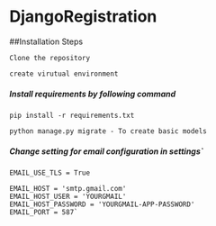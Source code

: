 # DjangoRegistration
 
##Installation Steps

    Clone the repository

    create virutual environment

##### Install requirements by following command 

    pip install -r requirements.txt
    
    python manage.py migrate - To create basic models


##### Change setting for email configuration in settings`

    EMAIL_USE_TLS = True

    EMAIL_HOST = 'smtp.gmail.com'
    EMAIL_HOST_USER = 'YOURGMAIL'
    EMAIL_HOST_PASSWORD = 'YOURGMAIL-APP-PASSWORD'
    EMAIL_PORT = 587`


